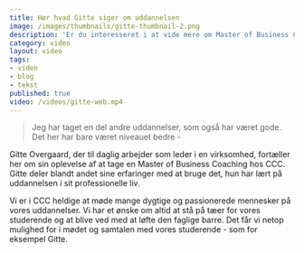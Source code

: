 ```yaml
---
title: Hør hvad Gitte siger om uddannelsen
image: /images/thumbnails/gitte-thumbnail-2.png
description: 'Er du interesseret i at vide mere om Master of Business Coaching, kan denne film give et lille indblik i, hvad uddannelsen indebærer og hvad udbyttet kan være.'
category: video
layout: video
tags:
- viden
- blog
- tekst
published: true
video: /videos/gitte-web.mp4
---
```


> Jeg har taget en del andre uddannelser, som også har været gode. Det her har bare været niveauet bedre -

Gitte Overgaard, der til daglig arbejder som leder i en virksomhed, fortæller her om sin oplevelse af at tage en Master of Business Coaching hos CCC. Gitte deler blandt andet sine erfaringer med at bruge det, hun har lært på uddannelsen i sit professionelle liv.

Vi er i CCC heldige at møde mange dygtige og passionerede mennesker på vores uddannelser. Vi har et ønske om altid at stå på tæer for vores studerende og at blive ved med at løfte den faglige barre. Det får vi netop mulighed for i mødet og samtalen med vores studerende - som for eksempel Gitte.